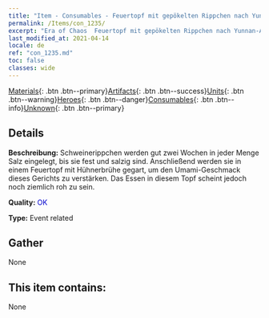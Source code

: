 ```yaml
---
title: "Item - Consumables - Feuertopf mit gepökelten Rippchen nach Yunnan-Art"
permalink: /Items/con_1235/
excerpt: "Era of Chaos  Feuertopf mit gepökelten Rippchen nach Yunnan-Art"
last_modified_at: 2021-04-14
locale: de
ref: "con_1235.md"
toc: false
classes: wide
---
```

 [Materials](/de/Items/){: .btn .btn--primary}[Artifacts](/de/Items/Artifacts/){: .btn .btn--success}[Units](/de/Items/Units/){: .btn .btn--warning}[Heroes](/de/Items/Heroes/){: .btn .btn--danger}[Consumables](/de/Items/Consumables/){: .btn .btn--info}[Unknown](/de/Items/Unknown/){: .btn .btn--primary}

## Details
 **Beschreibung:** Schweinerippchen werden gut zwei Wochen in jeder Menge Salz eingelegt, bis sie fest und salzig sind. Anschließend werden sie in einem Feuertopf mit Hühnerbrühe gegart, um den Umami-Geschmack dieses Gerichts zu verstärken. Das Essen in diesem Topf scheint jedoch noch ziemlich roh zu sein.

 **Quality:** <span style="color: #0000CD">OK</span>

 **Type:** Event related

## Gather

  None

## This item contains:

  None


